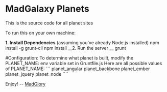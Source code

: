 MadGalaxy Planets
===========

This is the source code for all planet sites

To run this on your own machine:


__1. Install Dependencies__
(assuming you've already Node.js installed)
    npm install -g grunt-cli
    npm install
__2. Run the server __
    grunt


#Configuration:
	To determine what planet is built, modify the PLANET_NAME: env variable set in Gruntfile.js
	Here are all possible values of PLANET_NAME:
	```
	planet_angular
	planet_backbone
	planet_ember
	planet_jquery
	planet_node
	````



Enjoy!
-- [MadGlory](http://madglory.com)
